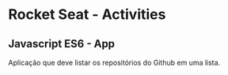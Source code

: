 # Rocket Seat - Activities

## Javascript ES6 - App

Aplicação que deve listar os repositórios do Github em uma lista.
